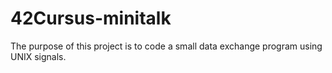 # 42Cursus-minitalk
The purpose of this project is to code a small data exchange program using UNIX signals.
